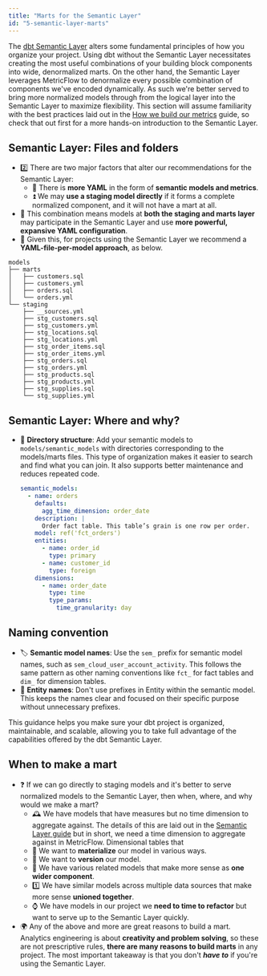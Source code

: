 ```yaml
---
title: "Marts for the Semantic Layer"
id: "5-semantic-layer-marts"
---
```


The [dbt Semantic Layer](/docs/use-dbt-semantic-layer/dbt-sl) alters some fundamental principles of how you organize your project. Using dbt without the Semantic Layer necessitates creating the most useful combinations of your building block components into wide, denormalized marts. On the other hand, the Semantic Layer leverages MetricFlow to denormalize every possible combination of components we've encoded dynamically. As such we're better served to bring more normalized models through from the logical layer into the Semantic Layer to maximize flexibility. This section will assume familiarity with the best practices laid out in the [How we build our metrics](/best-practices/how-we-build-our-metrics/semantic-layer-1-intro) guide, so check that out first for a more hands-on introduction to the Semantic Layer.

## Semantic Layer: Files and folders

- 2️⃣ There are two major factors that alter our recommendations for the Semantic Layer:
  - 📝 There is **more YAML** in the form of **semantic models and metrics**.
  - ⏫ We may **use a staging model directly** if it forms a complete normalized component, and it will not have a mart at all.
- 💪 This combination means models at **both the staging and marts layer** may participate in the Semantic Layer and use **more powerful, expansive YAML configuration**.
- 🔁 Given this, for projects using the Semantic Layer we recommend a **YAML-file-per-model approach**, as below.

```shell
models
├── marts
│   ├── customers.sql
│   ├── customers.yml
│   ├── orders.sql
│   └── orders.yml
└── staging
    ├── __sources.yml
    ├── stg_customers.sql
    ├── stg_customers.yml
    ├── stg_locations.sql
    ├── stg_locations.yml
    ├── stg_order_items.sql
    ├── stg_order_items.yml
    ├── stg_orders.sql
    ├── stg_orders.yml
    ├── stg_products.sql
    ├── stg_products.yml
    ├── stg_supplies.sql
    └── stg_supplies.yml
```

## Semantic Layer: Where and why?

- 📂 **Directory structure**: Add your semantic models to `models/semantic_models` with directories corresponding to the models/marts files. This type of organization makes it easier to search and find what you can join. It also supports better maintenance and reduces repeated code.

    <File name='models/marts/sem_orders.yml'>

    ```yaml
    semantic_models:
      - name: orders
        defaults:
          agg_time_dimension: order_date
        description: |
          Order fact table. This table’s grain is one row per order.
        model: ref('fct_orders')
        entities:
          - name: order_id
            type: primary
          - name: customer_id
            type: foreign
        dimensions:
          - name: order_date
            type: time
            type_params:
              time_granularity: day
    ```
    </File>

## Naming convention

- 🏷️ **Semantic model names**: Use the `sem_` prefix for semantic model names, such as `sem_cloud_user_account_activity`. This follows the same pattern as other naming conventions like `fct_` for fact tables and `dim_` for dimension tables.
- 🧩 **Entity names**: Don't use prefixes in Entity within the semantic model. This keeps the names clear and focused on their specific purpose without unnecessary prefixes.

This guidance helps you make sure your dbt project is organized, maintainable, and scalable, allowing you to take full advantage of the capabilities offered by the dbt Semantic Layer.

## When to make a mart

- ❓ If we can go directly to staging models and it's better to serve normalized models to the Semantic Layer, then when, where, and why would we make a mart?
  - 🕰️ We have models that have measures but no time dimension to aggregate against. The details of this are laid out in the [Semantic Layer guide](/best-practices/how-we-build-our-metrics/semantic-layer-1-intro) but in short, we need a time dimension to aggregate against in MetricFlow. Dimensional tables that
  - 🧱 We want to **materialize** our model in various ways.
  - 👯 We want to **version** our model.
  - 🛒 We have various related models that make more sense as **one wider component**.
  - 1️⃣ We have similar models across multiple data sources that make more sense **unioned together**.
  - ⌚ We have models in our project we **need to time to refactor** but want to serve up to the Semantic Layer quickly.
- 🌍 Any of the above and more are great reasons to build a mart. Analytics engineering is about **creativity and problem solving**, so these are not prescriptive rules, **there are many reasons to build marts** in any project. The most important takeaway is that you don't **_have to_** if you're using the Semantic Layer.
